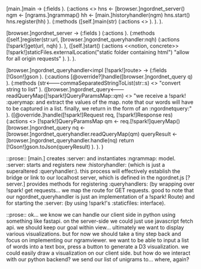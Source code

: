 [main.]main -> 
        (:fields ).
        (:actions <<notion>>
            hns <- [browser.]ngordnet_server()
            ngm <- [ngrams.]ngrammap() 
            hh <- [main.]historyhandler(ngm) 
            hns.start()
            hns.register(hh)
        ).
        (:methods
            ([self.]main(str)
                (:actions
                    <<notion>>
                ).
            ).
        ).

[browser.]ngordnet_server -> (:fields )
        (:actions ).
        (:methods
            ([self.]register(str:url, [browser.]ngordnet_queryhandler:nqh)
                (:actions
                    [!spark!]get(url, nqh)
                ).
            ),
            ([self.]start()
                (:actions <<notion, concrete>>
                    [!spark!]staticFiles.externalLocation("static folder containing html")
                    "allow for all origin requests"
                ).
            ).
        ).

[browser.]ngordnet_queryhandler<impl [!spark!]route> -> 
        (:fields 
            [!Gson!]gson
        ).
        (:cautions
            [@override?]handle([browser.]ngordnet_query q)
        ).
        (:methods
            (str<---commaSeparatedStringToList(str::s)
                <<notion>>
                "convert string to list"
            ).
            ([browser.]ngordnet_query<---readQueryMap([!spark!]QueryParamsMap::qm)
                <<notion>>
                "we receive a !spark! :querymap: and extract
                the values of the map. note that our words
                will have to be captured in a list. finally,
                we return in the form of an :ngordnetquery:"
            ).
            ([@override.]handle([!spark!]Request req, [!spark!]Response res)
                (:actions <<notion>>
                    [!spark!]QueryParamsMap qm <- req.[!spark!]queryMap()
                    [browser.]ngordnet_query nq <- [browser.]ngordnet_queryhandler.readQueryMap(qm)
                    queryResult <- [browser.]ngordnet_queryhandler.handle(nq)
                    return [!Gson!]gson.toJson(queryResult)
                ).
            ).
        )


::prose::
[main.] creates :server: and instantiates :ngrammap: model. 
        :server: starts and registers new :historyhandler:
        (which is just a superaltered :queryhandler:). this 
        process will effectively establish the bridge or
        link to our localhost server, which is defined
        in the ngordnet.js 
[?server.] provides methods for registering :queryhandlers:
        (by wrapping over !spark! get requests... we map
        the route for GET requests. good to note that our
        ngordnet_queryhandler is just an implementation
        of a !spark! Route) and for
        starting the :server: (by using !spark!'s 
        :staticfiles: interface).

::prose::
ok... we know we can handle our client side in python using something like
fastapi. on the server-side we could just use javascript fetch api.
we should keep our goal within view... ultimately we want to display various
visualizations. but for now we should take a tiny step back and focus on 
implementing our ngramviewer. 
we want to be able to input a list of words into a text box, press a button
to generate a D3 visualization. we could easily draw a visualization on our
client side. but how do we interact with our python backend? we send
our list of unigrams to... where, again?